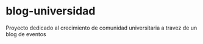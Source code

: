 # blog-universidad
Proyecto dedicado al crecimiento de comunidad universitaria a travez de un blog de eventos
